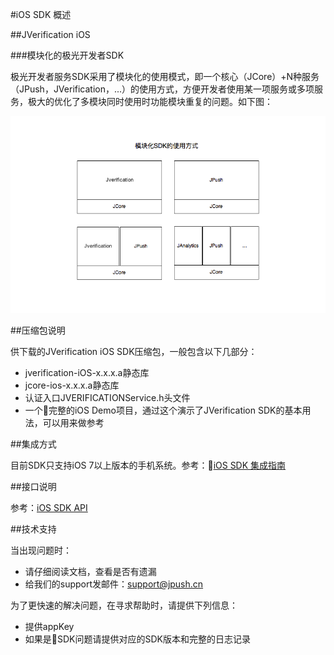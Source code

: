 #iOS SDK 概述

##JVerification iOS

###模块化的极光开发者SDK

极光开发者服务SDK采用了模块化的使用模式，即一个核心（JCore）+N种服务（JPush，JVerification，...）的使用方式，方便开发者使用某一项服务或多项服务，极大的优化了多模块同时使用时功能模块重复的问题。如下图：

![JVerification](../image/sdk_model.png)

##压缩包说明

供下载的JVerification iOS SDK压缩包，一般包含以下几部分：

* jverification-iOS-x.x.x.a静态库
* jcore-ios-x.x.x.a静态库
* 认证入口JVERIFICATIONService.h头文件
* 一个完整的iOS Demo项目，通过这个演示了JVerification SDK的基本用法，可以用来做参考

##集成方式

目前SDK只支持iOS 7以上版本的手机系统。参考：[iOS SDK 集成指南](../ios_guide)

##接口说明

参考：[iOS SDK API](../ios_api)

##技术支持

当出现问题时：

* 请仔细阅读文档，查看是否有遗漏
* 给我们的support发邮件：[support&#64;jpush.cn](mailto:support&#64;jpush.cn)

为了更快速的解决问题，在寻求帮助时，请提供下列信息：

* 提供appKey
* 如果是SDK问题请提供对应的SDK版本和完整的日志记录
